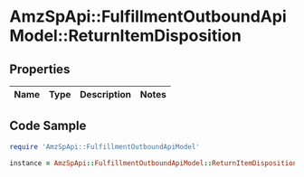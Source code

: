 # AmzSpApi::FulfillmentOutboundApiModel::ReturnItemDisposition

## Properties

Name | Type | Description | Notes
------------ | ------------- | ------------- | -------------

## Code Sample

```ruby
require 'AmzSpApi::FulfillmentOutboundApiModel'

instance = AmzSpApi::FulfillmentOutboundApiModel::ReturnItemDisposition.new()
```


